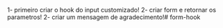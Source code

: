 


1- primeiro criar o hook do input customizado!
2- criar form e retornar os parametros!
2- criar um mensagem de agradecimento!# form-hook
